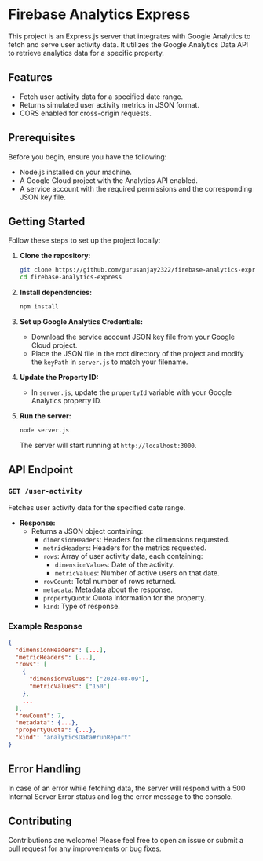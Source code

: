 # Firebase Analytics Express

This project is an Express.js server that integrates with Google Analytics to fetch and serve user activity data. It utilizes the Google Analytics Data API to retrieve analytics data for a specific property.

## Features

- Fetch user activity data for a specified date range.
- Returns simulated user activity metrics in JSON format.
- CORS enabled for cross-origin requests.

## Prerequisites

Before you begin, ensure you have the following:

- Node.js installed on your machine.
- A Google Cloud project with the Analytics API enabled.
- A service account with the required permissions and the corresponding JSON key file.

## Getting Started

Follow these steps to set up the project locally:

1. **Clone the repository:**
   ```bash
   git clone https://github.com/gurusanjay2322/firebase-analytics-express.git
   cd firebase-analytics-express
   ```

2. **Install dependencies:**
   ```bash
   npm install
   ```

3. **Set up Google Analytics Credentials:**
   - Download the service account JSON key file from your Google Cloud project.
   - Place the JSON file in the root directory of the project and modify the `keyPath` in `server.js` to match your filename.

4. **Update the Property ID:**
   - In `server.js`, update the `propertyId` variable with your Google Analytics property ID.

5. **Run the server:**
   ```bash
   node server.js
   ```

   The server will start running at `http://localhost:3000`.

## API Endpoint

### `GET /user-activity`

Fetches user activity data for the specified date range.

- **Response:**
  - Returns a JSON object containing:
    - `dimensionHeaders`: Headers for the dimensions requested.
    - `metricHeaders`: Headers for the metrics requested.
    - `rows`: Array of user activity data, each containing:
      - `dimensionValues`: Date of the activity.
      - `metricValues`: Number of active users on that date.
    - `rowCount`: Total number of rows returned.
    - `metadata`: Metadata about the response.
    - `propertyQuota`: Quota information for the property.
    - `kind`: Type of response.

### Example Response

```json
{
  "dimensionHeaders": [...],
  "metricHeaders": [...],
  "rows": [
    {
      "dimensionValues": ["2024-08-09"], 
      "metricValues": ["150"]
    },
    ...
  ],
  "rowCount": 7,
  "metadata": {...},
  "propertyQuota": {...},
  "kind": "analyticsData#runReport"
}
```

## Error Handling

In case of an error while fetching data, the server will respond with a 500 Internal Server Error status and log the error message to the console.

## Contributing

Contributions are welcome! Please feel free to open an issue or submit a pull request for any improvements or bug fixes.
